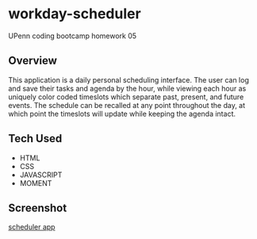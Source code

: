 # workday-scheduler
UPenn coding bootcamp homework 05

## Overview
This application is a daily personal scheduling interface. The user can log and save their tasks and agenda by the hour, while viewing each hour as uniquely color coded timeslots which separate past, present, and future events. The schedule can be recalled at any point throughout the day, at which point the timeslots will update while keeping the agenda intact.

## Tech Used
- HTML  
- CSS  
- JAVASCRIPT  
- MOMENT  

## Screenshot
[scheduler app](./assets/workday-scheduler.gif)
